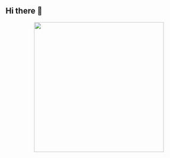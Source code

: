 ## Hi there 👋

<!--
**PhilBeaufort/PhilBeaufort** is a ✨ _special_ ✨ repository because its `README.md` (this file) appears on your GitHub profile.

Here are some ideas to get you started:

- 🔭 I’m currently working on ...
- 🌱 I’m currently learning ...
- 👯 I’m looking to collaborate on ...
- 🤔 I’m looking for help with ...
- 💬 Ask me about ...
- 📫 How to reach me: ...
- 😄 Pronouns: ...
- ⚡ Fun fact: ...
-->
<p align='center'>
  <a href="#"><img src="https://github-readme-stats.vercel.app/api?username=philbeaufort&show_icons=true&count_private=true&theme=dark" width="350"></a>
</p>
